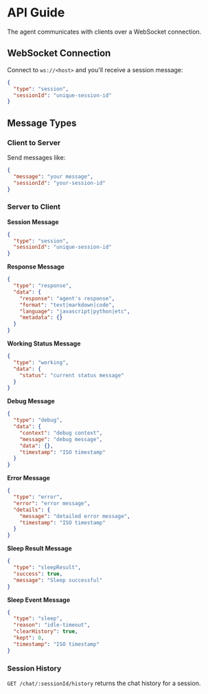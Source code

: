 # API Guide

The agent communicates with clients over a WebSocket connection.

## WebSocket Connection

Connect to `ws://<host>` and you'll receive a session message:
```json
{
  "type": "session",
  "sessionId": "unique-session-id"
}
```

## Message Types

### Client to Server
Send messages like:
```json
{
  "message": "your message",
  "sessionId": "your-session-id"
}
```

### Server to Client

**Session Message**
```json
{
  "type": "session",
  "sessionId": "unique-session-id"
}
```

**Response Message**
```json
{
  "type": "response",
  "data": {
    "response": "agent's response",
    "format": "text|markdown|code",
    "language": "javascript|python|etc",
    "metadata": {}
  }
}
```

**Working Status Message**
```json
{
  "type": "working",
  "data": {
    "status": "current status message"
  }
}
```

**Debug Message**
```json
{
  "type": "debug",
  "data": {
    "context": "debug context",
    "message": "debug message",
    "data": {},
    "timestamp": "ISO timestamp"
  }
}
```

**Error Message**
```json
{
  "type": "error",
  "error": "error message",
  "details": {
    "message": "detailed error message",
    "timestamp": "ISO timestamp"
  }
}
```

**Sleep Result Message**
```json
{
  "type": "sleepResult",
  "success": true,
  "message": "Sleep successful"
}
```

**Sleep Event Message**
```json
{
  "type": "sleep",
  "reason": "idle-timeout",
  "clearHistory": true,
  "kept": 0,
  "timestamp": "ISO timestamp"
}
```

### Session History
`GET /chat/:sessionId/history` returns the chat history for a session.